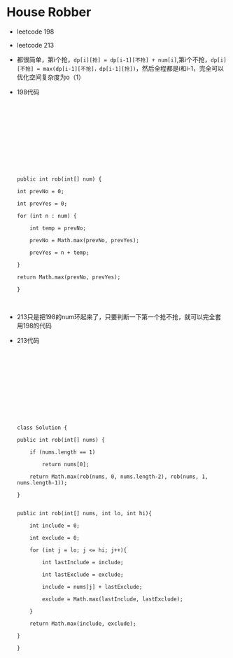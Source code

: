 # House Robber

- leetcode 198

- leetcode 213

- 都很简单，第i个抢，`dp[i][抢] = dp[i-1][不抢] + num[i]`,第i个不抢，`dp[i][不抢] = max(dp[i-1][不抢]，dp[i-1][抢])`，然后全程都是i和i-1，完全可以优化空间复杂度为o（1）

- 198代码

  ​

  ```

  ```

  ​

  ​

  ​

  ​

  ```
  public int rob(int[] num) {
  ```

  ```
  int prevNo = 0;
  ```

  ```
  int prevYes = 0;
  ```

  ```
  for (int n : num) {
  ```

  ```
      int temp = prevNo;
  ```

  ```
      prevNo = Math.max(prevNo, prevYes);
  ```

  ```
      prevYes = n + temp;
  ```

  ```
  }
  ```

  ```
  return Math.max(prevNo, prevYes);
  ```

  ```
  }
  ```

  ​

- 213只是把198的num环起来了，只要判断一下第一个抢不抢，就可以完全套用198的代码

- 213代码

  ​

  ```

  ```

  ​

  ​

  ​

  ​

  ```
  class Solution {
  ```

  ```
  public int rob(int[] nums) {
  ```

  ```
      if (nums.length == 1)
  ```

  ```
          return nums[0];
  ```

  ```
      return Math.max(rob(nums, 0, nums.length-2), rob(nums, 1, nums.length-1));
  ```

  ```
  }
  ```

  ```

  ```

  ```
  public int rob(int[] nums, int lo, int hi){
  ```

  ```
      int include = 0;
  ```

  ```
      int exclude = 0;
  ```

  ```
      for (int j = lo; j <= hi; j++){
  ```

  ```
          int lastInclude = include;
  ```

  ```
          int lastExclude = exclude;
  ```

  ```
          include = nums[j] + lastExclude;
  ```

  ```
          exclude = Math.max(lastInclude, lastExclude);
  ```

  ```
      }
  ```

  ```
      return Math.max(include, exclude);
  ```

  ```
  }
  ```

  ```
  }
  ```

  ​